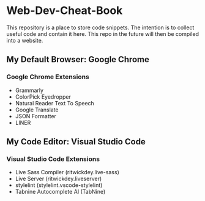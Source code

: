 # Web-Dev-Cheat-Book

This repository is a place to store code snippets. The intention is to collect useful code and contain it here. This repo in the future will then be compiled into a website.

## My Default Browser: Google Chrome

### Google Chrome Extensions
- Grammarly
- ColorPick Eyedropper
- Natural Reader Text To Speech
- Google Translate
- JSON Formatter
- LINER

## My Code Editor: Visual Studio Code

### Visual Studio Code Extensions
- Live Sass Compiler (ritwickdey.live-sass)
- Live Server (ritwickdey.liveserver)
- stylelint (stylelint.vscode-stylelint)
- Tabnine Autocomplete AI (TabNine)

